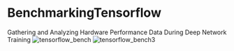 # BenchmarkingTensorflow
Gathering and Analyzing Hardware Performance Data During Deep Network Training
![tensorflow_bench](https://user-images.githubusercontent.com/33165031/57023340-58a7d900-6bf7-11e9-9fd3-ad7af02898b0.gif)
![tensorflow_bench3](https://user-images.githubusercontent.com/33165031/57023767-85a8bb80-6bf8-11e9-95b0-7b3f15464581.gif)

